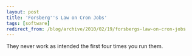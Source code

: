 ```yaml
---
layout: post
title: 'Forsberg''s Law on Cron Jobs'
tags: [software]
redirect_from: /blog/archive/2010/02/19/forsbergs-law-on-cron-jobs
---
```


They never work as intended the first four times you run them.

